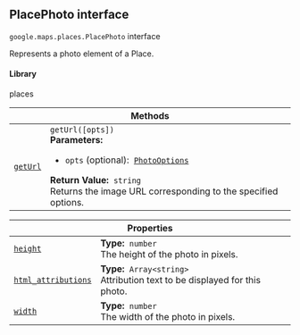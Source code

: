 
<h2 id="PlacePhoto">PlacePhoto interface</h2>
<p>
<code><span itemprop="path">google.maps.places</span>.<span itemprop="name">PlacePhoto</span></code>
interface
</p>
<p>Represents a photo element of a Place.</p>
<h4>Library</h4>
<p>places</p>
<div class="devsite-table-wrapper"><table class="methods responsive" summary="interface PlacePhoto - Methods">
<thead>
<tr><th colspan="2">Methods</th>
</tr></thead>
<tbody>
<tr id="PlacePhoto.getUrl">
<td itemprop="property"><code><a class="secret-link" href="#PlacePhoto.getUrl"><span>getUrl</span></a></code></td>
<td><div><code>getUrl([opts])</code></div>
<div class="desc"><strong>Parameters:</strong>&nbsp; <ul>
<li><code>opts</code> (optional):&nbsp; <code><a href="PhotoOptions.md">PhotoOptions</a></code></li>
</ul></div>
<div class="desc"><strong>Return Value:</strong>&nbsp; <code>string</code></div>
<div class="desc">Returns the image URL corresponding to the specified options.</div></td>
</tr>
</tbody>
</table></div>
<div class="devsite-table-wrapper"><table class="properties responsive" summary="interface PlacePhoto - Properties">
<thead>
<tr><th colspan="2">Properties</th>
</tr></thead>
<tbody>
<tr id="PlacePhoto.height">
<td itemprop="property"><code><a class="secret-link" href="#PlacePhoto.height"><span>height</span></a></code></td>
<td><div><strong>Type:</strong>&nbsp; <code>number</code></div>
<div class="desc">The height of the photo in pixels.</div></td>
</tr>
<tr id="PlacePhoto.html_attributions">
<td itemprop="property"><code><a class="secret-link" href="#PlacePhoto.html_attributions"><span>html_attributions</span></a></code></td>
<td><div><strong>Type:</strong>&nbsp; <code>Array&lt;string&gt;</code></div>
<div class="desc">Attribution text to be displayed for this photo.</div></td>
</tr>
<tr id="PlacePhoto.width">
<td itemprop="property"><code><a class="secret-link" href="#PlacePhoto.width"><span>width</span></a></code></td>
<td><div><strong>Type:</strong>&nbsp; <code>number</code></div>
<div class="desc">The width of the photo in pixels.</div></td>
</tr>
</tbody>
</table></div>
